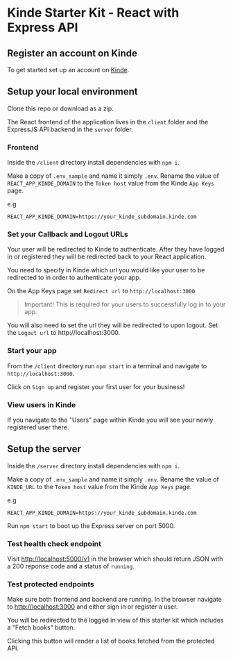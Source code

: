 # Kinde Starter Kit - React with Express API

## Register an account on Kinde

To get started set up an account on [Kinde](https://app.kinde.com/register).

## Setup your local environment

Clone this repo or download as a zip.

The React frontend of the application lives in the `client` folder and the ExpressJS API backend in the `server` folder.

### Frontend

Inside the `/client` directory install dependencies with `npm i`.

Make a copy of `.env_sample` and name it simply `.env`. Rename the value of `REACT_APP_KINDE_DOMAIN` to the `Token host` value from the Kinde `App Keys` page.

e.g

```
REACT_APP_KINDE_DOMAIN=https://your_kinde_subdomain.kinde.com
```

### Set your Callback and Logout URLs

Your user will be redirected to Kinde to authenticate. After they have logged in or registered they will be redirected back to your React application.

You need to specify in Kinde which url you would like your user to be redirected to in order to authenticate your app.

On the App Keys page set `Redirect url` to `http://localhost:3000`

> Important! This is required for your users to successfully log in to your app.

You will also need to set the url they will be redirected to upon logout. Set the `Logout url` to http://localhost:3000.

### Start your app

From the `/client` directory run `npm start` in a terminal and navigate to `http://localhost:3000`.

Click on `Sign up` and register your first user for your business!

### View users in Kinde

If you navigate to the "Users" page within Kinde you will see your newly registered user there.

## Setup the server

Inside the `/server` directory install dependencies with `npm i`.

Make a copy of `.env_sample` and name it simply `.env`. Rename the value of `KINDE_URL` to the `Token host` value from the Kinde `App Keys` page.

e.g

```
REACT_APP_KINDE_DOMAIN=https://your_kinde_subdomain.kinde.com
```

Run `npm start` to boot up the Express server on port 5000.

### Test health check endpoint

Visit [http://localhost:5000/v1](http://localhost:5000/v1) in the browser which should return JSON with a 200 reponse code and a status of `running`.

### Test protected endpoints

Make sure both frontend and backend are running. In the browser navigate to [http://localhost:3000](http://localhost:3000) and either sign in or register a user.

You will be redirected to the logged in view of this starter kit which includes a "Fetch books" button.

Clicking this button will render a list of books fetched from the protected API.
